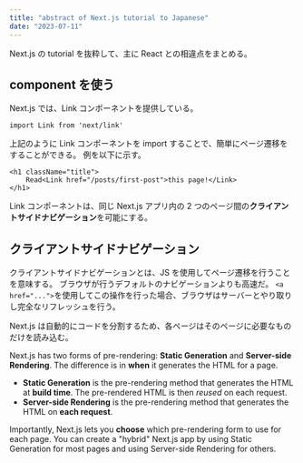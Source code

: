 ```yaml
---
title: "abstract of Next.js tutorial to Japanese"
date: "2023-07-11"
---
```


Next.js の tutorial を抜粋して、主に React との相違点をまとめる。

## <Link>component を使う

Next.js では、Link コンポーネントを提供している。

```
import Link from 'next/link'
```

上記のように Link コンポーネントを import することで、簡単にページ遷移をすることができる。
例を以下に示す。

```
<h1 className="title">
    Read<Link href="/posts/first-post">this page!</Link>
</h1>
```

Link コンポーネントは、同じ Next.js アプリ内の 2 つのページ間の**クライアントサイドナビゲーション**を可能にする。

## クライアントサイドナビゲーション

クライアントサイドナビゲーションとは、JS を使用してページ遷移を行うことを意味する。
ブラウザが行うデフォルトのナビゲーションよりも高速だ。
`<a href="...">`を使用してこの操作を行った場合、ブラウザはサーバーとやり取りし完全なリフレッシュを行う。

Next.js は自動的にコードを分割するため、各ページはそのページに必要なものだけを読み込む。

Next.js has two forms of pre-rendering: **Static Generation** and **Server-side Rendering**. The difference is in **when** it generates the HTML for a page.

- **Static Generation** is the pre-rendering method that generates the HTML at **build time**. The pre-rendered HTML is then _reused_ on each request.
- **Server-side Rendering** is the pre-rendering method that generates the HTML on **each request**.

Importantly, Next.js lets you **choose** which pre-rendering form to use for each page. You can create a "hybrid" Next.js app by using Static Generation for most pages and using Server-side Rendering for others.
